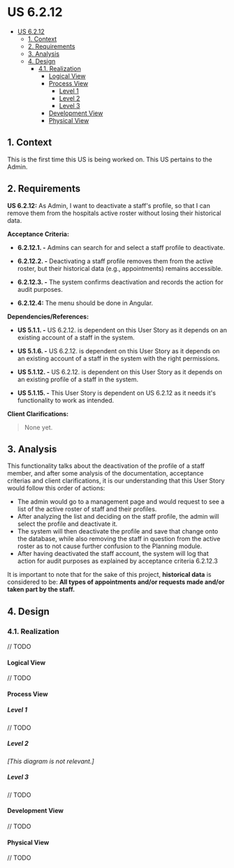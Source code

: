 # US 6.2.12

<!-- TOC -->
- [US 6.2.12](#us-6212)
  - [1. Context](#1-context)
  - [2. Requirements](#2-requirements)
  - [3. Analysis](#3-analysis)
  - [4. Design](#4-design)
    - [4.1. Realization](#41-realization)
      - [Logical View](#logical-view)
      - [Process View](#process-view)
        - [Level 1](#level-1)
        - [Level 2](#level-2)
        - [Level 3](#level-3)
      - [Development View](#development-view)
      - [Physical View](#physical-view)
<!-- TOC -->

## 1. Context

This is the first time this US is being worked on.
This US pertains to the Admin.

## 2. Requirements

**US 6.2.12:** As Admin, I want to deactivate a staff's profile, so that I can remove them from the hospitals active roster without losing their historical data.

**Acceptance Criteria:**

- **6.2.12.1. -** Admins can search for and select a staff profile to deactivate. 

- **6.2.12.2. -** Deactivating a staff profile removes them from the active roster, but their historical data (e.g., appointments) 
remains accessible. 

- **6.2.12.3. -** The system confirms deactivation and records the action for audit purposes. 

- **6.2.12.4:** The menu should be done in Angular.

**Dependencies/References:**

- **US 5.1.1. -** US 6.2.12. is dependent on this User Story as it depends on an existing account of a staff in the system.

- **US 5.1.6. -** US 6.2.12. is dependent on this User Story as it depends on an existing account of a staff in the system with the right permissions.

- **US 5.1.12. -** US 6.2.12. is dependent on this User Story as it depends on an existing profile of a staff in the system.

- **US 5.1.15. -** This User Story is dependent on US 6.2.12 as it needs it's functionality to work as intended.

**Client Clarifications:**

> None yet.

## 3. Analysis

This functionality talks about the deactivation of the profile of a staff member, and after some analysis of the documentation, acceptance criterias and client clarifications, it is our understanding that this User Story would follow this order of actions:

- The admin would go to a management page and would request to see a list of the active roster of staff and their profiles.
- After analyzing the list and deciding on the staff profile, the admin will select the profile and deactivate it.
- The system will then deactivate the profile and save that change onto the database, while also removing the staff in question from the active roster as to not cause further confusion to the Planning module.
- After having deactivated the staff account, the system will log that action for audit purposes as explained by acceptance criteria 6.2.12.3

It is important to note that for the sake of this project, **historical data** is considered to be:
**All types of appointments and/or requests made and/or taken part by the staff.**

## 4. Design

### 4.1. Realization

// TODO

#### Logical View

// TODO

#### Process View

##### Level 1

// TODO

##### Level 2

_[This diagram is not relevant.]_

##### Level 3

// TODO

#### Development View

// TODO

#### Physical View

// TODO


